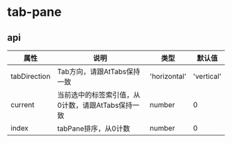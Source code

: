  
# tab-pane

## api
|  属性   | 说明  | 类型 | 默认值 |
|  ----  | ----  | ---- | ---- |
| tabDirection | Tab方向，请跟AtTabs保持一致 | 'horizontal'|'vertical' | 'horizontal' |
| current | 当前选中的标签索引值，从0计数，请跟AtTabs保持一致 | number | 0 |
| index | tabPane排序，从0计数 | number | 0 |
